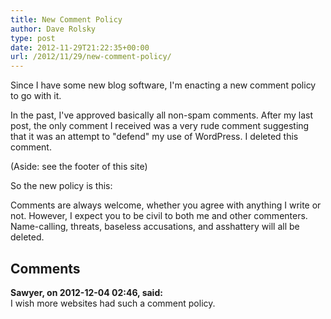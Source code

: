 ```yaml
---
title: New Comment Policy
author: Dave Rolsky
type: post
date: 2012-11-29T21:22:35+00:00
url: /2012/11/29/new-comment-policy/
---
```

Since I have some new blog software, I'm enacting a new comment policy to go with it.

In the past, I've approved basically all non-spam comments. After my last post, the only comment I received was a very rude comment suggesting that it was an attempt to "defend" my use of WordPress. I deleted this comment.

(Aside: see the footer of this site)

So the new policy is this:

Comments are always welcome, whether you agree with anything I write or not. However, I expect you to be civil to both me and other commenters. Name-calling, threats, baseless accusations, and asshattery will all be deleted.

## Comments

**Sawyer, on 2012-12-04 02:46, said:**  
I wish more websites had such a comment policy.